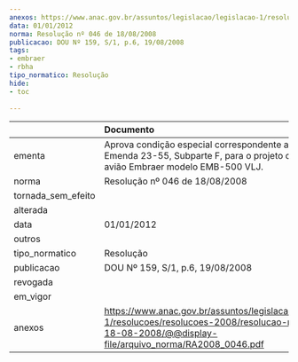 ```yaml
---
anexos: https://www.anac.gov.br/assuntos/legislacao/legislacao-1/resolucoes/resolucoes-2008/resolucao-no-046-de-18-08-2008/@@display-file/arquivo_norma/RA2008_0046.pdf
data: 01/01/2012
norma: Resolução nº 046 de 18/08/2008
publicacao: DOU Nº 159, S/1, p.6, 19/08/2008
tags:
- embraer
- rbha
tipo_normatico: Resolução
hide: 
- toc 
 
---
```


|                    | Documento                                                                                                                                                       |
|:-------------------|:----------------------------------------------------------------------------------------------------------------------------------------------------------------|
| ementa             | Aprova condição especial correspondente ao RBHA 23, Emenda 23-55, Subparte F, para o projeto de tipo do avião Embraer modelo EMB-500 VLJ.                       |
| norma              | Resolução nº 046 de 18/08/2008                                                                                                                                  |
| tornada_sem_efeito |                                                                                                                                                                 |
| alterada           |                                                                                                                                                                 |
| data               | 01/01/2012                                                                                                                                                      |
| outros             |                                                                                                                                                                 |
| tipo_normatico     | Resolução                                                                                                                                                       |
| publicacao         | DOU Nº 159, S/1, p.6, 19/08/2008                                                                                                                                |
| revogada           |                                                                                                                                                                 |
| em_vigor           |                                                                                                                                                                 |
| anexos             | https://www.anac.gov.br/assuntos/legislacao/legislacao-1/resolucoes/resolucoes-2008/resolucao-no-046-de-18-08-2008/@@display-file/arquivo_norma/RA2008_0046.pdf |